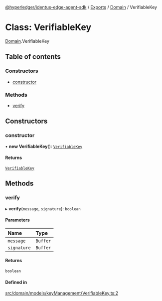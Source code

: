 [@hyperledger/identus-edge-agent-sdk](../README.md) / [Exports](../modules.md) / [Domain](../modules/Domain.md) / VerifiableKey

# Class: VerifiableKey

[Domain](../modules/Domain.md).VerifiableKey

## Table of contents

### Constructors

- [constructor](Domain.VerifiableKey.md#constructor)

### Methods

- [verify](Domain.VerifiableKey.md#verify)

## Constructors

### constructor

• **new VerifiableKey**(): [`VerifiableKey`](Domain.VerifiableKey.md)

#### Returns

[`VerifiableKey`](Domain.VerifiableKey.md)

## Methods

### verify

▸ **verify**(`message`, `signature`): `boolean`

#### Parameters

| Name | Type |
| :------ | :------ |
| `message` | `Buffer` |
| `signature` | `Buffer` |

#### Returns

`boolean`

#### Defined in

[src/domain/models/keyManagement/VerifiableKey.ts:2](https://github.com/hyperledger-identus/sdk-ts/blob/bc699428ddd8313d8025ef810d8e7784a65f26cc/src/domain/models/keyManagement/VerifiableKey.ts#L2)
